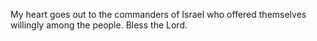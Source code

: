 My heart goes out to the commanders of Israel who offered themselves willingly among the people. Bless the Lord.
